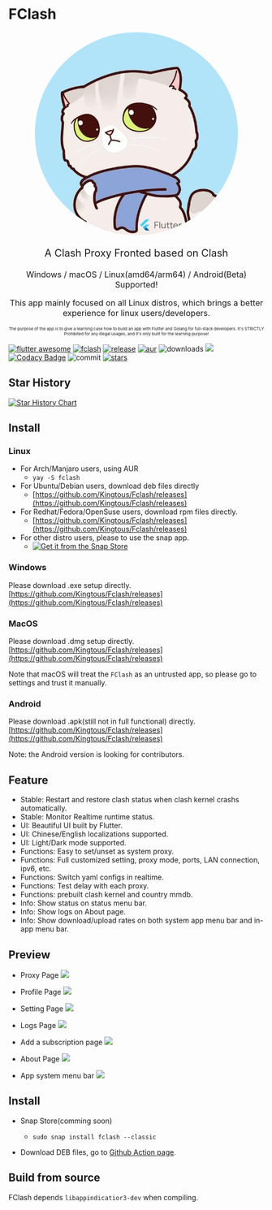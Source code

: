 # FClash

<p align="center"><img src="assets/images/app_tray.png" style="border-radius: 50%;"/></p>


<p align="center" style="font-size: 20px">A Clash Proxy Fronted based on Clash</p>
<p align="center" style="font-size: 16px">Windows / macOS / Linux(amd64/arm64) / Android(Beta) Supported!</p>
<p align="center" style="font-size: 16px">This app mainly focused on all Linux distros, which brings a better experience for linux users/developers.</p>

<p align="center" style="font-size: 8px;">The purpose of the app is to give a learning case how to build an app with Flutter and Golang for full-stack developers. It's STRICTLY Prohibited for any illegal usages, and it's only built for the learning purpose! </p>

[![flutter awesome](https://img.shields.io/badge/Flutter-Awesome-orange)](https://flutterawesome.com/clash-fronted-client-by-flutter-linux-supported/)
[![fclash](https://snapcraft.io/fclash/badge.svg)](https://snapcraft.io/fclash)
[![release](https://img.shields.io/github/v/release/kingtous/fclash)](https://github.com/Kingtous/Fclash/releases)
[![aur](https://img.shields.io/aur/version/fclash)](https://aur.archlinux.org/packages/fclash)
![downloads](https://img.shields.io/github/downloads/kingtous/fclash/total)
![](https://img.shields.io/github/workflow/status/kingtous/fclash/Build%20Debian%20Package)
[![Codacy Badge](https://app.codacy.com/project/badge/Grade/1d9c16d3c94f45fc9b4ee95d9c2e6f8c)](https://www.codacy.com/gh/Kingtous/Fclash/dashboard?utm_source=github.com&amp;utm_medium=referral&amp;utm_content=Kingtous/Fclash&amp;utm_campaign=Badge_Grade)
![commit](https://img.shields.io/github/commit-activity/y/kingtous/fclash)
[![stars](https://img.shields.io/github/stars/kingtous/fclash?style=social)]()

## Star History

[![Star History Chart](https://api.star-history.com/svg?repos=kingtous/fclash&type=Date)](https://star-history.com/#kingtous/fclash&Date)


## Install

### Linux

- For Arch/Manjaro users, using AUR
  - `yay -S fclash`
- For Ubuntu/Debian users, download deb files directly
  - [https://github.com/Kingtous/Fclash/releases](https://github.com/Kingtous/Fclash/releases)
- For Redhat/Fedora/OpenSuse users, download rpm files directly.
  - [https://github.com/Kingtous/Fclash/releases](https://github.com/Kingtous/Fclash/releases)
- For other distro users, please to use the snap app.
  - [![Get it from the Snap Store](https://snapcraft.io/static/images/badges/en/snap-store-black.svg)](https://snapcraft.io/fclash)

### Windows

Please download .exe setup directly. [https://github.com/Kingtous/Fclash/releases](https://github.com/Kingtous/Fclash/releases)

### MacOS

Please download .dmg setup directly. [https://github.com/Kingtous/Fclash/releases](https://github.com/Kingtous/Fclash/releases)

Note that macOS will treat the `FClash` as an untrusted app, so please go to settings and trust it manually.

### Android

Please download .apk(still not in full functional) directly. [https://github.com/Kingtous/Fclash/releases](https://github.com/Kingtous/Fclash/releases)

Note: the Android version is looking for contributors.

## Feature

- Stable: Restart and restore clash status when clash kernel crashs automatically.
- Stable: Monitor Realtime runtime status.
- UI: Beautiful UI built by Flutter.
- UI: Chinese/English localizations supported.
- UI: Light/Dark mode supported.
- Functions: Easy to set/unset as system proxy.
- Functions: Full customized setting, proxy mode, ports, LAN connection, ipv6, etc.
- Functions: Switch yaml configs in realtime.
- Functions: Test delay with each proxy.
- Functions: prebuilt clash kernel and country mmdb.
- Info: Show status on status menu bar.
- Info: Show logs on About page.
- Info: Show download/upload rates on both system app menu bar and in-app menu bar.

## Preview

- Proxy Page
  ![](docs/images/%E6%B7%B1%E5%BA%A6%E6%88%AA%E5%9B%BE_%E9%80%89%E6%8B%A9%E5%8C%BA%E5%9F%9F_20220414110524.png)

- Profile Page
  ![](docs/images/深度截图_选择区域_20220414110533.png)

- Setting Page
  ![](docs/images/深度截图_选择区域_20220414110541.png)

- Logs Page
  ![](docs/images/深度截图_选择区域_20220414110604.png)

- Add a subscription page
  ![](docs/images/深度截图_选择区域_20220414110622.png)

- About Page
  ![](docs/images/深度截图_选择区域_20220414114331.png)

- App system menu bar
  ![](docs/images/Screenshot_20220414_112025.png)

## Install

- Snap Store(comming soon)
  - `sudo snap install fclash --classic`

- Download DEB files, go to [Github Action page](https://github.com/Kingtous/Fclash/actions).

## Build from source

FClash depends `libappindicatior3-dev` when compiling.
